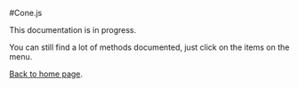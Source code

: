 #Cone.js

This documentation is in progress.

You can still find a lot of methods documented, just click on the items on the menu.

[Back to home page](../../../.. "Back home").